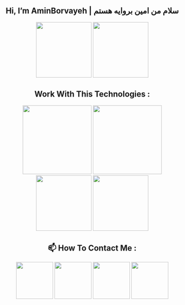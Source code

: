 <h2 align='center'>Hi, I’m AminBorvayeh | سلام من امین بروایه هستم </h2>
<p align='center'>
<img height='150px' src="https://github-readme-stats.vercel.app/api?username=amincxo&show_icons=true&theme=shades-of-purple" />
<img height='150px' src="https://github-readme-stats.vercel.app/api/top-langs/?username=amincxo&langs_count=8&layout=compact&theme=shades-of-purple" /> 
</p>
<h2 align='center' >Work With This Technologies : </h2>
<p align='center'>
<img height='186px' src="https://upload.wikimedia.org/wikipedia/commons/6/61/HTML5_logo_and_wordmark.svg" /> <!-- HTML Logo   -->
<img height='186px' src="https://upload.wikimedia.org/wikipedia/commons/d/d5/CSS3_logo_and_wordmark.svg" /> <!-- CSS Logo  -->
<img height='150px' src="https://upload.wikimedia.org/wikipedia/commons/9/99/Unofficial_JavaScript_logo_2.svg" /> <!-- JavaScript Logo   -->
<img height='150px' src="https://upload.wikimedia.org/wikipedia/commons/a/a7/React-icon.svg" /> <!-- React Logo  -->
</p>
<h2 align='center' >📫 How To Contact Me : </h2>

<p align='center'>
<a href="https://t.me/amincxo/"><img height='100px' src="https://upload.wikimedia.org/wikipedia/commons/8/83/Telegram_2019_Logo.svg" /></a> <!-- Telegram Logo  -->
<a href="https://www.linkedin.com/in/amin-borvayeh/"><img height='100px' src="https://upload.wikimedia.org/wikipedia/commons/c/ca/LinkedIn_logo_initials.png" /></a> <!-- Linkedin Logo  -->
<a href="mailto: amincxo@gmail.com"><img height='100px' width="" src="https://seeklogo.com/images/G/gmail-logo-286F380C2D-seeklogo.com.png" /></a> <!-- Gmail Logo   -->
<a href="https://instagram.com/amin_borvayeh/"><img height='100px' src="https://upload.wikimedia.org/wikipedia/commons/e/e7/Instagram_logo_2016.svg" /></a> <!-- Instagram Logo  -->

</p>
